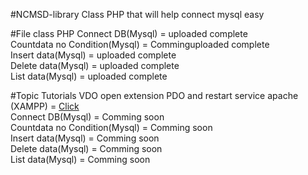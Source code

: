 #NCMSD-library
Class PHP that will help connect mysql easy

#File class PHP
Connect DB(Mysql) = uploaded complete <br />
Countdata no Condition(Mysql) = Comminguploaded complete <br />
Insert data(Mysql) = uploaded complete <br />
Delete data(Mysql) = uploaded complete <br />
List data(Mysql) = uploaded complete <br />

#Topic Tutorials VDO
open extension PDO and restart service apache (XAMPP) = <a href="https://www.youtube.com/watch?v=ACr9dYacP0M" target="_blank">Click</a><br />
Connect DB(Mysql) = Comming soon <br />
Countdata no Condition(Mysql) = Comming soon <br />
Insert data(Mysql) = Comming soon <br />
Delete data(Mysql) = Comming soon <br />
List data(Mysql) = Comming soon <br />
